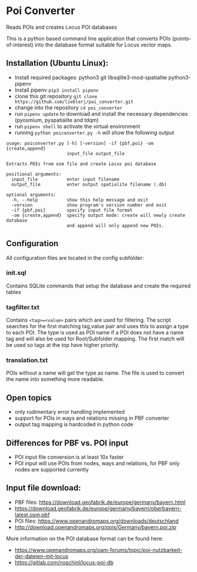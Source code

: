 # Poi Converter
Reads POIs and creates Locus POI databases

This is a python based command line application that converts POIs (points-of-interest) into the database
format suitable for Locus vector maps.

## Installation (Ubuntu Linux):
* Install required packages: python3 git libsqlite3-mod-spatialite python3-pipenv
* Install pipenv `pip3 install pipenv`
* clone this git repository `git clone https://github.com/lieblerj/poi_converter.git`
* change into the repository `cd poi_converter`
* run `pipenv update` to download and install the necessary dependencies (pyosmium, pyspatialite and tdqm)
* run `pipenv shell` to activate the virtual environment
* running `python poiconverter.py -h` will show the following output

```
usage: poiconverter.py [-h] [-version] -if {pbf,poi} -om {create,append}
                       input_file output_file

Extracts POIs from osm file and create Locus poi database

positional arguments:
  input_file           enter input filename
  output_file          enter output spatialite filename (.db)

optional arguments:
  -h, --help           show this help message and exit
  -version             show program's version number and exit
  -if {pbf,poi}        specify input file format
  -om {create,append}  specify output mode: create will newly create database
                       and append will only append new POIs.
```

## Configuration
All configuration files are located in the config subfolder:
### init.sql
Contains SQLite commands that setup the database and create the required tables

### tagfilter.txt
Contains `<tag>=<value>` pairs which are used for filtering. The script searches for the first matching
tag,value pair and uses this to assign a type to each POI. The type is used as POI name if a POI does
not have a name tag and will also be used for Root/Subfolder mapping. The first match will be used so
tags at the top have higher priority.

### translation.txt
POIs without a name will get the type as name. The file is used to convert the name into
something more readable.

## Open topics
* only rudimentary error handling implemented
* support for POIs in ways and relations missing in PBF converter
* output tag mapping is hardcoded in python code

## Differences for PBF vs. POI input
* POI input file conversion is at least 10x faster
* POI input will use POIs from nodes, ways and relations, for PBF only nodes are supported currently

## Input file download:
* PBF files: https://download.geofabrik.de/europe/germany/bayern.html
* https://download.geofabrik.de/europe/germany/bayern/oberbayern-latest.osm.pbf
* POI files: https://www.openandromaps.org/downloads/deutschland
* http://download.openandromaps.org/pois/Germany/bayern.poi.zip


More information on the POI database format can be found here:
* https://www.openandromaps.org/oam-forums/topic/poi-nutzbarkeit-der-dateien-mit-locus
* https://gitlab.com/noschinl/locus-poi-db
